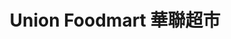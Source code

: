 ---
title: "Union Foodmart 華聯超市"
url: /beechville/union-foodmart-hua-lian-chao-shi/
shop: supermarket
---
